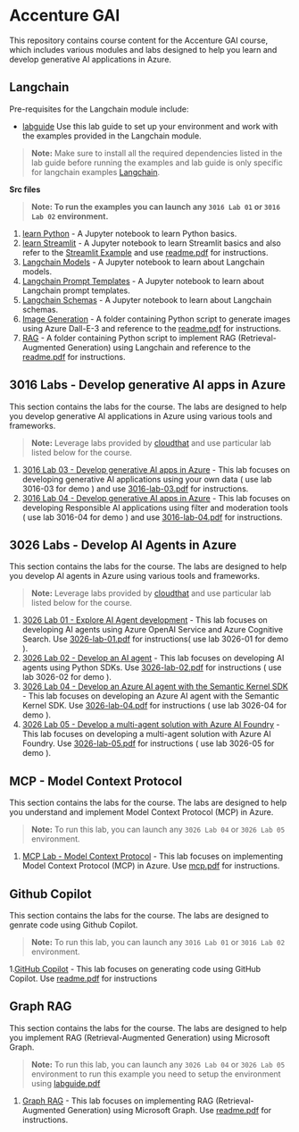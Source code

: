 # **Accenture GAI**

This repository contains course content for the Accenture GAI course, which includes various modules and labs designed to help you learn and develop generative AI applications in Azure.

## Langchain

Pre-requisites for the Langchain module include:

- [labguide](./Langchain/labsetup.pdf) Use this lab guide to set up your environment and work with the examples provided in the Langchain module.

> **Note:** Make sure to install all the required dependencies listed in the lab guide before running the examples and lab guide is only specific for langchain examples [Langchain](Langchain/).

**Src files**

> **Note: To run the examples you can launch any `3016 Lab 01` or `3016 Lab 02` environment.**

1. [learn Python](./Langchain/01_LearnPython.ipynb) - A Jupyter notebook to learn Python basics.
2. [learn Streamlit](./Langchain/02_LearnStreamlit.ipynb) - A Jupyter notebook to learn Streamlit basics and also refer to the [Streamlit Example](Langchain/02_LearnStreamlit_Example/) and use [readme.pdf](Langchain/02_LearnStreamlit_Example/readme.pdf) for instructions.
3. [Langchain Models](./Langchain/03_LC_Models.ipynb) - A Jupyter notebook to learn about Langchain models.
4. [Langchain Prompt Templates](./Langchain/04_LC_PromptTemplate.ipynb) - A Jupyter notebook to learn about Langchain prompt templates.
5. [Langchain Schemas](./Langchain/05_LC_Schemas.ipynb) - A Jupyter notebook to learn about Langchain schemas.
6. [Image Generation](./Langchain/06_image_generation/) - A folder containing Python script to generate images using Azure Dall-E-3 and reference to the [readme.pdf](./Langchain/06_image_generation/readme.pdf) for instructions.
7. [RAG](./Langchain/07_RAG_CWPDF/) - A folder containing Python script to implement RAG (Retrieval-Augmented Generation) using Langchain and reference to the [readme.pdf](./Langchain/07_RAG_CWPDF/readme.pdf) for instructions.

## **3016 Labs - Develop generative AI apps in Azure**

This section contains the labs for the course. The labs are designed to help you develop generative AI applications in Azure using various tools and frameworks.

> **Note:** Leverage labs provided by [cloudthat](https://cloudthat.learnondemand.net/) and use particular lab listed below for the course.

1. [3016 Lab 03 - Develop generative AI apps in Azure](AI-3016/3016-lab-03/) - This lab focuses on developing generative AI applications using your own data ( use lab 3016-03 for demo ) and use [3016-lab-03.pdf](AI-3016/3016-lab-03/3016-lab-03.pdf) for instructions.
2. [3016 Lab 04 - Develop generative AI apps in Azure](AI-3016/3016-lab-04/) - This lab focuses on developing Responsible AI applications using filter and moderation tools ( use lab 3016-04 for demo ) and use [3016-lab-04.pdf](AI-3016/3016-lab-04/3016-lab-04.pdf) for instructions.

## **3026 Labs - Develop AI Agents in Azure**

This section contains the labs for the course. The labs are designed to help you develop AI agents in Azure using various tools and frameworks.

> **Note:** Leverage labs provided by [cloudthat](https://cloudthat.learnondemand.net/) and use particular lab listed below for the course.

1. [3026 Lab 01 - Explore AI Agent development](AI-3026/3026-lab-01/) - This lab focuses on developing AI agents using Azure OpenAI Service and Azure Cognitive Search. Use [3026-lab-01.pdf](AI-3026/3026-lab-01/3026-lab-01.pdf) for instructions( use lab 3026-01 for demo ).
2. [3026 Lab 02 - Develop an AI agent](AI-3026/3026-lab-02/) - This lab focuses on developing AI agents using Python SDKs. Use [3026-lab-02.pdf](AI-3026/3026-lab-02/3026-lab-02.pdf) for instructions ( use lab 3026-02 for demo ).
3. [3026 Lab 04 - Develop an Azure AI agent with the Semantic Kernel SDK](AI-3026/3026-lab-04/) - This lab focuses on developing an Azure AI agent with the Semantic Kernel SDK. Use [3026-lab-04.pdf](AI-3026/3026-lab-04/3026-lab-04.pdf) for instructions ( use lab 3026-04 for demo ).
4. [3026 Lab 05 - Develop a multi-agent solution with Azure AI Foundry](AI-3026/3026-lab-05/) - This lab focuses on developing a multi-agent solution with Azure AI Foundry. Use [3026-lab-05.pdf](AI-3026/3026-lab-05/3026-lab-05.pdf) for instructions ( use lab 3026-05 for demo ).

## **MCP - Model Context Protocol**

This section contains the labs for the course. The labs are designed to help you understand and implement Model Context Protocol (MCP) in Azure.

> **Note:** To run this lab, you can launch any `3026 Lab 04` or `3026 Lab 05` environment.

1. [MCP Lab - Model Context Protocol](MCP/) - This lab focuses on implementing Model Context Protocol (MCP) in Azure. Use [mcp.pdf](MCP/mcp.pdf) for instructions.

## **Github Copilot**

This section contains the labs for the course. The labs are designed to genrate code using Github Copilot.

> **Note:** To run this lab, you can launch any `3016 Lab 01` or `3016 Lab 02` environment.

1.[GitHub Copilot](./GithubCopilot/) - This lab focuses on generating code using GitHub Copilot. Use [readme.pdf](./GithubCopilot/readme.pdf) for instructions

## **Graph RAG**

This section contains the labs for the course. The labs are designed to help you implement RAG (Retrieval-Augmented Generation) using Microsoft Graph.

> **Note:** To run this lab, you can launch any `3026 Lab 04` or `3026 Lab 05` environment to run this example you need to setup the environment using [labguide.pdf](Langchain/labsetup.pdf)

1. [Graph RAG](./GraphRAG/) - This lab focuses on implementing RAG (Retrieval-Augmented Generation) using Microsoft Graph. Use [readme.pdf](./GraphRAG/readme.pdf) for instructions.
